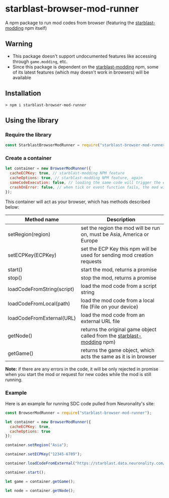 # starblast-browser-mod-runner
A npm package to run mod codes from browser (featuring the [starblast-modding](https://npmjs.com/package/starblast-modding) npm itself)

## Warning
* This package doesn't support undocumented features like accessing through `game.modding`, etc.
* Since this package is dependent on the [starblast-modding](https://npmjs.com/package/starblast-modding) npm, some of its latest features (which may doesn't work in browsers) will be available

## Installation
```
> npm i starblast-browser-mod-runner
```

## Using the library

### Require the library
```js
const StarblastBrowserModRunner = require("starblast-browser-mod-runner");
```

### Create a container
```js
let container = new BrowserModRunner({
  cacheECPKey: true, // starblast-modding NPM feature
  cacheOptions: true, // starblast-modding NPM feature, again
  sameCodeExecution: false, // loading the same code will trigger the execution or not, default false
  crashOnError: false, // when tick or event function fails, the mod will crash (true) or it just logs the error and continue (false)
});
```

This container will act as your browser, which has methods described below:

| Method name | Description |
| - | - |
| setRegion(region) | set the region the mod will be run on, must be Asia, America or Europe |
| setECPKey(ECPKey) | set the ECP Key this npm will be used for sending mod creation requests |
| <Async> start() | start the mod, returns a promise |
| <Async> stop() | stop the mod, returns a promise |
| <Async> loadCodeFromString(script) | load the mod code from a script string |
| <Async> loadCodeFromLocal(path) | load the mod code from a local file (File on your device) |
| <Async> loadCodeFromExternal(URL) | load the mod code from an external URL file |
| getNode() | returns the original game object called from the [starblast-modding](https://npmjs.com/package/starblast-modding) npm) |
| getGame() | returns the game object, which acts the same as it is in browser |

**Note:** if there are any errors in the code, it will be only rejected in promise when you start the mod or request for new codes while the mod is still running.

### Example
Here is an example for running SDC code pulled from Neuronality's site:

```js
const BrowserModRunner = require("starblast-browser-mod-runner");

let container = new BrowserModRunner({
  cacheECPKey: true,
  cacheOptions: true
});

container.setRegion("Asia");

container.setECPKey("12345-6789");

container.loadCodeFromExternal("https://starblast.data.neuronality.com/mods/sdc.js");

container.start();

let game = container.getGame();

let node = container.getNode();
```
